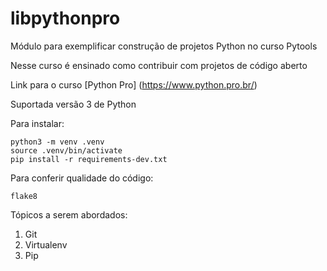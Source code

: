 # libpythonpro
Módulo para exemplificar construção de projetos Python no curso Pytools

Nesse curso é ensinado como contribuir com projetos de código aberto

Link para o curso [Python Pro] (https://www.python.pro.br/)

Suportada versão 3 de Python

Para instalar:
```console
python3 -m venv .venv
source .venv/bin/activate
pip install -r requirements-dev.txt
```

Para conferir qualidade do código:

```console
flake8
```

Tópicos a serem abordados:
1. Git
2. Virtualenv
3. Pip